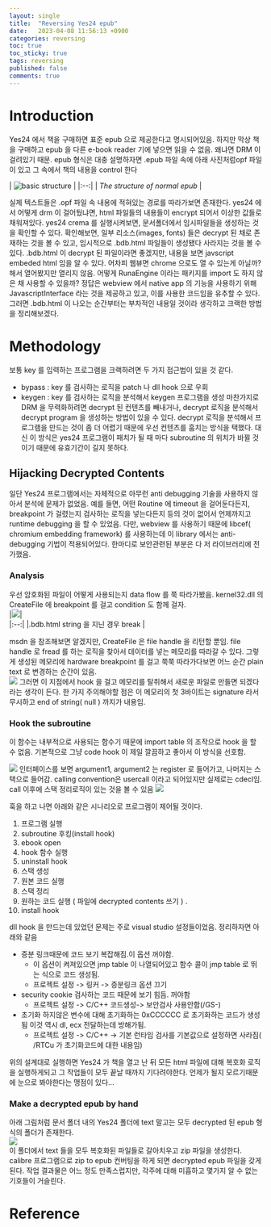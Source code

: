 ```yaml
---
layout: single
title:  "Reversing Yes24 epub"
date:   2023-04-08 11:56:13 +0900
categories: reversing
toc: true
toc_sticky: true
tags: reversing
published: false
comments: true
---
```



# Introduction

Yes24 에서 책을 구매하면 표준 epub 으로 제공한다고 명시되어있음. 하지만 막상 책을 구매하고 epub 을
다른 e-book reader 기에 넣으면 읽을 수 없음. 왜냐면 DRM 이 걸려있기 때문.
epub 형식은 대충 설명하자면 .epub 파일 속에 아래 사진처럼opf 파일이 있고 그 속에서 책의 내용을 control 한다  

| <img src="{{site.baseurl | prepend: site.url}}assets/epub_structure.png" alt="basic structure" /> |
|:--:| 
| *The structure of normal epub* |
 
실제 텍스트들은 .opf 파일 속 내용에 적혀있는 경로를 따라가보면 존재한다.
yes24 에서 어떻게 drm 이 걸어뒀냐면, html 파일들의 내용들이 encrypt 되어서 이상한 값들로 채워져있다.
yes24 crema 를 실행시켜보면, 문서폴더에서 임시파일들을 생성하는 것을 확인할 수 있다.
확인해보면, 일부 리소스(images, fonts) 들은 decrypt 된 채로 존재하는 것을 볼 수 있고, 임시적으로 .bdb.html
파일들이 생성됐다 사라지는 것을 볼 수 있다.
.bdb.html 이 decrypt 된 파일이라면 좋겠지만, 내용을 보면 javscript embeded html 임을 알 수 있다.
어차피 웹뷰면 chrome 으로도 열 수 있는게 아닐까? 해서 열어봤지만 열리지 않음.
어떻게 RunaEngine 이라는 패키지를 import 도 하지 않은 채 사용할 수 있을까? 정답은 webview 에서 native app 의
기능을 사용하기 위해 JavascriptInterface 라는 것을 제공하고 있고, 이를 사용한 코드임을 유추할 수 있다.
그러면 .bdb.html 이 나오는 순간부터는 부차적인 내용일 것이라 생각하고 크랙한 방법을 정리해보겠다.

# Methodology

보통 key 를 입력하는 프로그램을 크랙하려면 두 가지 접근법이 있을 것 같다.
* bypass : key 를 검사하는 로직을 patch 나 dll hook 으로 우회
* keygen : key 를 검사하는 로직을 분석해서 keygen 프로그램을 생성
마찬가지로 DRM 을 무력화하려면 decrypt 된 컨텐츠를 빼내거나, decrypt 로직을 분석해서 decrypt program 을 생성하는 방법이 있을 수 있다.
decrypt 로직을 분석해서 프로그램을 만드는 것이 좀 더 어렵기 때문에 우선 컨텐츠를 훔치는 방식을 택했다.
대신 이 방식은 yes24 프로그램이 패치가 될 때 마다 subroutine 의 위치가 바뀔 것이기 때문에 유효기간이 길지 못하다.

## Hijacking Decrypted Contents

일단 Yes24 프로그램에서는 자체적으로 아무런 anti debugging 기술을 사용하지 않아서 분석에 문제가 없었음.
예를 들면, 어떤 Routine 에 timeout 을 걸어둔다든지, breakpoint 가 걸렸는지 검사하는 로직을 넣는다든지 등의 것이 없어서 언제까지고 runtime debugging 을 할 수 있었음.
다만, webview 를 사용하기 때문에 libcef( chromium embedding framework) 를 사용하는데 이 library 에서는 anti-debugging 기법이 적용되어있다. 한마디로 보안관련된 부분은 다 저 라이브러리에 전가했음.

### Analysis

우선 암호화된 파일이 어떻게 사용되는지 data flow 를 쭉 따라가봤음. kernel32.dll 의 CreateFile 에 breakpoint 를 걸고 condition 도 함께 걸자.  
|<img src="{{site.baseurl | prepend: site.url}}assets/conditional_breakpoint.png" />|  
|:--:| 
|.bdb.html string 을 지닌 경우 break |  

msdn 을 참조해보면 알겠지만, CreateFile 은 file handle 을 리턴할 뿐임. file handle 로 fread 를 하는 로직을 찾아서 데이터를 넣는 메모리를 따라갈 수 있다.
그렇게 생성된 메모리에 hardware breakpoint 를 걸고 쭉쭉 따라가다보면 어느 순간 plain text 로 변경하는 순간이 있음.  
<img src="{{site.baseurl | prepend: site.url}}assets/hookingpoint_analysis.png" />
그러면 이 지점에서 hook 을 걸고 메모리를 탈취해서 새로운 파일로 만들면 되겠다라는 생각이 든다.
한 가지 주의해야할 점은 이 메모리의 첫 3바이트는 signature 라서 무시하고 end of string( null ) 까지가 내용임.

### Hook the subroutine

이 함수는 내부적으로 사용되는 함수기 때문에 import table 의 조작으로 hook 을 할 수 없음. 기본적으로 그냥 code hook 이 제일 깔끔하고 좋아서 이 방식을 선호함.
  
<img src="({{site.baseurl | prepend: site.url}}assets/hookingpoint_interface.png" />
인터페이스를 보면 argument1, argument2 는 register 로 들어가고, 나머지는 스택으로 들어감.
calling convention은 usercall 이라고 되어있지만 실제로는 cdecl임. call 이후에 스택 정리로직이 있는 것을 볼 수 있음  
<img src="{{site.baseurl | prepend: site.url}}assets/evidence_of_cdecl.png" />


훅을 하고 나면 아래와 같은 시나리오로 프로그램이 제어될 것이다.

1. 프로그램 실행
2. subroutine 후킹(install hook)
3. ebook open
4. hook 함수 실행
5. uninstall hook
6. 스택 생성
7. 원본 코드 실행
8. 스택 정리
9. 원하는 코드 실행 ( 파일에 decrypted contents 쓰기 ) .
10. install hook

dll hook 을 만드는데 있었던 문제는 주로 visual studio 설정들이었음.
정리하자면 아래와 같음
+ 증분 링크때문에 코드 보기 복잡해짐.이 옵션 꺼야함.
  + 이 옵션이 켜져있으면 jmp table 이 나열되어있고 함수 콜이 jmp table 로 뛰는 식으로 코드 생성됨.
  + 프로젝트 설정 -> 링커 -> 증분링크 옵션 끄기
+ security cookie 검사하는 코드 때문에 보기 힘듬. 꺼야함
  + 프로젝트 설정 -> C/C++ 코드생성->  보안검사 사용안함(/GS-)
+ 초기화 하지않은 변수에 대해 초기화하는 0xCCCCCC 로 초기화하는 코드가 생성됨 이것 역시 dl, ecx 전달하는데 방해가됨.
  + 프로젝트 설정 -> C/C++ -> 기본 런타임 검사를 기본값으로 설정하면 사라짐( /RTCu 가 초기화코드에 대한 내용임)

위의 설계대로 실행하면 Yes24 가 책을 열고 난 뒤 모든 html 파일에 대해 복호화 로직을 실행하게되고 그 작업들이 모두 끝날 때까지 기다려야한다. 언제가 될지 모르기때문에 눈으로 봐야한다는 맹점이 있다...

### Make a decrypted epub by hand

아래 그림처럼 문서 폴더 내의 Yes24 폴더에 text 말고는 모두 decrypted 된 epub 형식의 폴더가 존재한다.  
<img src="{{site.baseurl | prepend: site.url}}assets/contents_of_bdb.png" />  
이 폴더에서 text 들을 모두 복호화된 파일들로 갈아치우고 zip 파일을 생성한다.
calibre 프로그램으로 zip to epub 컨버팅을 하게 되면 decrypted epub 파일을 갖게된다.
작업 결과물은 어느 정도 만족스럽지만, 각주에 대해 미흡하고 몇가지 알 수 없는 기호들이 거슬린다.

# Reference

